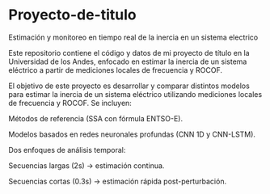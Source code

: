 # Proyecto-de-titulo
Estimación y monitoreo en tiempo real de la inercia en un sistema electrico


Este repositorio contiene el código y datos de mi proyecto de título en la Universidad de los Andes, enfocado en estimar la inercia de un sistema eléctrico a partir de mediciones locales de frecuencia y ROCOF.

El objetivo de este proyecto es desarrollar y comparar distintos modelos para estimar la inercia de un sistema eléctrico utilizando mediciones locales de frecuencia y ROCOF.
Se incluyen:

Métodos de referencia (SSA con fórmula ENTSO-E).

Modelos basados en redes neuronales profundas (CNN 1D y CNN-LSTM).

Dos enfoques de análisis temporal:

Secuencias largas (2s) → estimación continua.

Secuencias cortas (0.3s) → estimación rápida post-perturbación.
